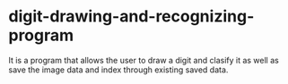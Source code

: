 # digit-drawing-and-recognizing-program
It is a program that allows the user to draw a digit and clasify it as well as save the image data and index through existing saved data.
